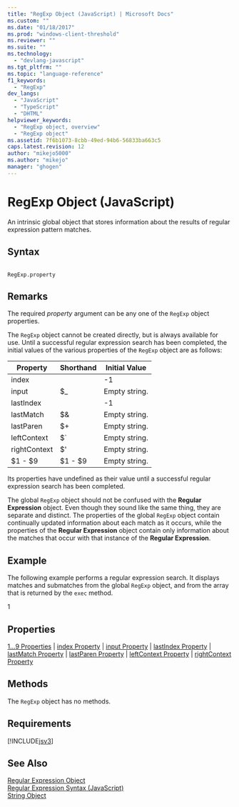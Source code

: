 ```yaml
---
title: "RegExp Object (JavaScript) | Microsoft Docs"
ms.custom: ""
ms.date: "01/18/2017"
ms.prod: "windows-client-threshold"
ms.reviewer: ""
ms.suite: ""
ms.technology: 
  - "devlang-javascript"
ms.tgt_pltfrm: ""
ms.topic: "language-reference"
f1_keywords: 
  - "RegExp"
dev_langs: 
  - "JavaScript"
  - "TypeScript"
  - "DHTML"
helpviewer_keywords: 
  - "RegExp object, overview"
  - "RegExp object"
ms.assetid: 7f6b1073-8cbb-49ed-94b6-56833ba663c5
caps.latest.revision: 12
author: "mikejo5000"
ms.author: "mikejo"
manager: "ghogen"
---
```

# RegExp Object (JavaScript)
An intrinsic global object that stores information about the results of regular expression pattern matches.  
  
## Syntax  
  
```  
  
RegExp.property   
```  
  
## Remarks  
 The required *property* argument can be any one of the `RegExp` object properties.  
  
 The `RegExp` object cannot be created directly, but is always available for use. Until a successful regular expression search has been completed, the initial values of the various properties of the `RegExp` object are as follows:  
  
|Property|Shorthand|Initial Value|  
|--------------|---------------|-------------------|  
|index||-1|  
|input|$_|Empty string.|  
|lastIndex||-1|  
|lastMatch|$&|Empty string.|  
|lastParen|$+|Empty string.|  
|leftContext|$`|Empty string.|  
|rightContext|$'|Empty string.|  
|$1 - $9|$1 - $9|Empty string.|  
  
 Its properties have undefined as their value until a successful regular expression search has been completed.  
  
 The global `RegExp` object should not be confused with the **Regular Expression** object. Even though they sound like the same thing, they are separate and distinct. The properties of the global `RegExp` object contain continually updated information about each match as it occurs, while the properties of the **Regular Expression** object contain only information about the matches that occur with that instance of the **Regular Expression**.  
  
## Example  
 The following example performs a regular expression search. It displays matches and submatches from the global `RegExp` object, and from the array that is returned by the `exec` method.  
  
<CodeContentPlaceHolder>1</CodeContentPlaceHolder>  
<a name="js56jsobjregexpprop"></a>   
## Properties  
 [$1...$9 Properties](../../javascript/reference/dollar-1-dot-dot-dot-dollar-9-properties-regexp-javascript.md) &#124; [index Property](../../javascript/reference/index-property-regexp-javascript.md) &#124; [input Property](../../javascript/reference/input-property-dollar-regexp-javascript.md) &#124; [lastIndex Property](../../javascript/reference/lastindex-property-regexp-javascript.md) &#124; [lastMatch Property](../../javascript/reference/lastmatch-property-dollar-regexp-javascript.md) &#124; [lastParen Property](../../javascript/reference/lastparen-property-dollar-regexp-javascript.md) &#124; [leftContext Property](../../javascript/reference/leftcontext-property-dollar-grave-regexp-javascript.md) &#124; [rightContext Property](../../javascript/reference/rightcontext-property-dollar-regexp-javascript.md)  
  
## Methods  
 The `RegExp` object has no methods.  
  
## Requirements  
 [!INCLUDE[jsv3](../../javascript/reference/includes/jsv3-md.md)]  
  
## See Also  
 [Regular Expression Object](../../javascript/reference/regular-expression-object-javascript.md)   
 [Regular Expression Syntax (JavaScript)](http://msdn.microsoft.com/en-us/ab0766e1-7037-45ed-aa23-706f58358c0e)   
 [String Object](../../javascript/reference/string-object-javascript.md)